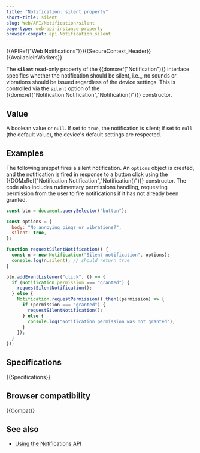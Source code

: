 ```yaml
---
title: "Notification: silent property"
short-title: silent
slug: Web/API/Notification/silent
page-type: web-api-instance-property
browser-compat: api.Notification.silent
---
```


{{APIRef("Web Notifications")}}{{SecureContext_Header}} {{AvailableInWorkers}}

The **`silent`** read-only property of the
{{domxref("Notification")}} interface specifies whether the notification should be
silent, i.e.,, no sounds or vibrations should be issued regardless of the device
settings. This is controlled via the `silent` option of the
{{domxref("Notification.Notification","Notification()")}} constructor.

## Value

A boolean value or `null`. If set to `true`, the notification is silent; if set to `null` (the default value), the device's default settings are respected.

## Examples

The following snippet fires a silent notification. An
`options` object is created, and the notification is fired in response to a button click using the
{{DOMxRef("Notification.Notification","Notification()")}} constructor. The code also includes rudimentary permissions handling, requesting permission from the user to fire notifications if it has not already been granted.

```js
const btn = document.querySelector("button");

const options = {
  body: "No annoying pings or vibrations?",
  silent: true,
};

function requestSilentNotification() {
  const n = new Notification("Silent notification", options);
  console.log(n.silent); // should return true
}

btn.addEventListener("click", () => {
  if (Notification.permission === "granted") {
    requestSilentNotification();
  } else {
    Notification.requestPermission().then((permission) => {
      if (permission === "granted") {
        requestSilentNotification();
      } else {
        console.log("Notification permission was not granted");
      }
    });
  }
});
```

## Specifications

{{Specifications}}

## Browser compatibility

{{Compat}}

## See also

- [Using the Notifications API](/en-US/docs/Web/API/Notifications_API/Using_the_Notifications_API)
